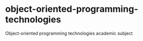# object-oriented-programming-technologies
Object-oriented programming technologies academic subject

